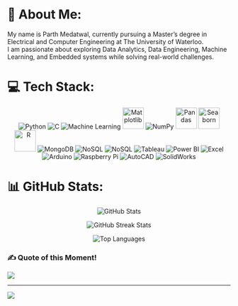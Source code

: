 # 💫 About Me:
My name is Parth Medatwal, currently pursuing a Master’s degree in Electrical and Computer Engineering at The University of Waterloo.<br>I am passionate about exploring Data Analytics, Data Engineering, Machine Learning, and Embedded systems while solving real-world challenges.

# 💻 Tech Stack:
<p align="center">
  <img src="https://img.icons8.com/color/48/000000/python.png" alt="Python" />
  <img src="https://img.icons8.com/color/48/000000/c-programming.png" alt="C" />
  <img src="https://img.icons8.com/color/48/000000/tensorflow.png" alt="Machine Learning" />
  <img src="https://upload.wikimedia.org/wikipedia/commons/8/84/Matplotlib_icon.svg" alt="Matplotlib" width="48" height="48"/>
  <img src="https://img.icons8.com/color/48/000000/numpy.png" alt="NumPy" />
  <img src="https://pandas.pydata.org/static/img/pandas_mark.svg" alt="Pandas" width="48" height="48" />
  <img src="https://seaborn.pydata.org/_images/logo-mark-lightbg.svg" alt="Seaborn" width="48" height="48" />
  <img src="https://www.r-project.org/Rlogo.png" alt="R" width="48" height="48" />
  <img src="https://img.icons8.com/color/48/000000/mongodb.png" alt="MongoDB" />
  <img src="https://img.icons8.com/ios/50/000000/database.png" alt="NoSQL" />
  <img src="https://img.icons8.com/color/48/000000/nosql.png" alt="NoSQL" />
  <img src="https://img.icons8.com/color/48/000000/tableau-software.png" alt="Tableau" />
  <img src="https://img.icons8.com/color/48/000000/power-bi.png" alt="Power BI" />
  <img src="https://img.icons8.com/color/48/000000/microsoft-excel-2019.png" alt="Excel" />
  <img src="https://img.icons8.com/color/48/000000/arduino.png" alt="Arduino" />
  <img src="https://img.icons8.com/color/48/000000/raspberry-pi.png" alt="Raspberry Pi" />
  <img src="https://img.icons8.com/color/48/000000/autocad.png" alt="AutoCAD" />
  <img src="https://img.icons8.com/color/48/000000/solidworks.png" alt="SolidWorks" />
</p>



# 📊 GitHub Stats:

<p align="center">
  <img src="https://github-readme-stats.vercel.app/api?username=ParthMedatwal&theme=dark&hide_border=false&include_all_commits=false&count_private=false" alt="GitHub Stats" />
</p>

<p align="center">
  <img src="https://github-readme-streak-stats.herokuapp.com/?user=ParthMedatwal&theme=dark&hide_border=false" alt="GitHub Streak Stats" />
</p>

<p align="center">
  <img src="https://github-readme-stats.vercel.app/api/top-langs/?username=ParthMedatwal&theme=dark&hide_border=false&include_all_commits=false&count_private=false&layout=compact" alt="Top Languages" />
</p>


### ✍️ Quote of this Moment!
![](https://quotes-github-readme.vercel.app/api?type=horizontal&theme=radical)

---
[![](https://visitcount.itsvg.in/api?id=ParthMedatwal&icon=0&color=0)](https://visitcount.itsvg.in)

<!-- Proudly created with GPRM ( https://gprm.itsvg.in ) -->
